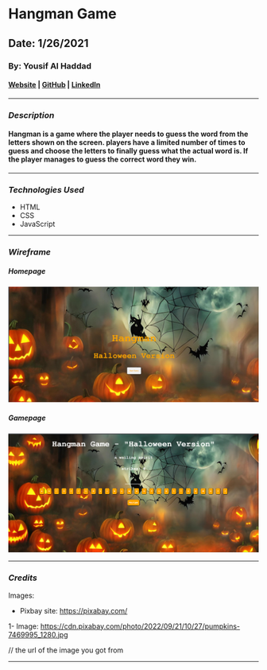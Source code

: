 # Hangman Game

## Date: 1/26/2021

### By: Yousif Al Haddad

#### [Website](http://127.0.0.1:5500/indexHP.html) | [GitHub](https://github.com/Yousifh93) | [LinkedIn](https://emea01.safelinks.protection.outlook.com/?url=https%3A%2F%2Fwww.linkedin.com%2Fin%2Fyousif-al-haddad-b32b562aa%3Futm_source%3Dshare%26utm_campaign%3Dshare_via%26utm_content%3Dprofile%26utm_medium%3Dios_app&data=05%7C02%7C%7Ca4409ecd32f24040d17508dde967f2c4%7C84df9e7fe9f640afb435aaaaaaaaaaaa%7C1%7C0%7C638923354851507744%7CUnknown%7CTWFpbGZsb3d8eyJFbXB0eU1hcGkiOnRydWUsIlYiOiIwLjAuMDAwMCIsIlAiOiJXaW4zMiIsIkFOIjoiTWFpbCIsIldUIjoyfQ%3D%3D%7C0%7C%7C%7C&sdata=AViVeYeMZ6uyN8n1kU%2Bzmqw1zGcSU6Odwx%2Fy0lO11xs%3D&reserved=0)
***

### ***Description***
#### Hangman is a game where the player needs to guess the word from the letters shown on the screen. players have a limited number of times to guess and choose the letters to finally guess what the actual word is. If the player manages to guess the correct word they win.
***

### ***Technologies Used***
* HTML
* CSS
* JavaScript
***

### ***Wireframe***

##### Homepage
![Image](./Images/homepage.png)

##### Gamepage
![Scared](./Images/gameplay.png)
***

### ***Credits***
Images:

- Pixbay site: https://pixabay.com/

1- Image: https://cdn.pixabay.com/photo/2022/09/21/10/27/pumpkins-7469995_1280.jpg

// the url of the image you got from
***
